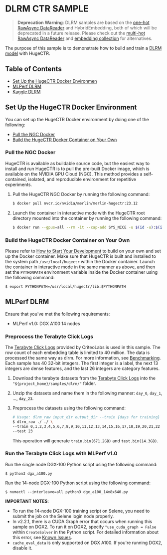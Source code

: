 # DLRM CTR SAMPLE #

> **Deprecation Warning**: DLRM samples are based on the [one-hot RawAsync DataReader](https://nvidia-merlin.github.io/HugeCTR/main/api/python_interface.html#raw) and HybridEmbedding, both of which will be deprecated in a future release. Please check out the [multi-hot RawAsync DataReader]((https://nvidia-merlin.github.io/HugeCTR/main/api/python_interface.html#raw)) and [embedding collection](https://nvidia-merlin.github.io/HugeCTR/main/api/hugectr_layer_book.html#embedding-collection) for alternatives.

The purpose of this sample is to demonstrate how to build and train a [DLRM model](https://ai.facebook.com/blog/dlrm-an-advanced-open-source-deep-learning-recommendation-model/) with HugeCTR.

## Table of Contents
* [Set Up the HugeCTR Docker Environmen](#set-up-the-hugectr-docker-environment)
* [MLPerf DLRM](#mlperf-dlrm)
* [Kaggle DLRM](#kaggle-dlrm)

## Set Up the HugeCTR Docker Environment ##
You can set up the HugeCTR Docker environment by doing one of the following:
- [Pull the NGC Docker](#pull-the-ngc-docker)
- [Build the HugeCTR Docker Container on Your Own](#build-the-hugectr-docker-container-on-your-own)

### Pull the NGC Docker ###
HugeCTR is available as buildable source code, but the easiest way to install and run HugeCTR is to pull the pre-built Docker image, which is available on the NVIDIA GPU Cloud (NGC). This method provides a self-contained, isolated, and reproducible environment for repetitive experiments.

1. Pull the HugeCTR NGC Docker by running the following command:
   ```bash
   $ docker pull nvcr.io/nvidia/merlin/merlin-hugectr:23.12
   ```
2. Launch the container in interactive mode with the HugeCTR root directory mounted into the container by running the following command:
   ```bash
   $ docker run --gpus=all --rm -it --cap-add SYS_NICE -u $(id -u):$(id -g) -v $(pwd):/hugectr -w /hugectr nvcr.io/nvidia/merlin/merlin-hugectr:23.12
   ```

### Build the HugeCTR Docker Container on Your Own ###
Please refer to [How to Start Your Development](https://nvidia-merlin.github.io/HugeCTR/master/hugectr_contributor_guide.html#how-to-start-your-development) to build on your own and set up the Docker container. Make sure that HugeCTR is built and installed to the system path `/usr/local/hugectr` within the Docker container. Launch the container in interactive mode in the same manner as above, and then set the `PYTHONPATH` environment variable inside the Docker container using the following command:
```shell
$ export PYTHONPATH=/usr/local/hugectr/lib:$PYTHONPATH
```

## MLPerf DLRM
Ensure that you've met the following requirements:
- MLPerf v1.0: DGX A100 14 nodes

### Preprocess the Terabyte Click Logs ##
The [Terabyte Click Logs](https://labs.criteo.com/2013/12/download-terabyte-click-logs/) provided by CriteoLabs is used in this sample. The row count of each embedding table is limited to 40 million. The data is processed the same way as dlrm. For more information, see [Benchmarking](https://github.com/facebookresearch/dlrm#benchmarking). Each sample has 40 32-bit integers. The first integer is a label, the next 13 integers are dense features, and the last 26 integers are category features.

1. Download the terabyte datasets from the [Terabyte Click Logs](https://labs.criteo.com/2013/12/download-terabyte-click-logs/) into the `"${project_home}/samples/dlrm/"` folder.

2. Unzip the datasets and name them in the following manner: `day_0`, `day_1`, ..., `day_23`.

3. Preprocess the datasets using the following command:
   ```bash
   # Usage: dlrm_raw input_dir output_dir --train {days for training} --test {days for testing}
   $ dlrm_raw ./ ./ \
   --train 0,1,2,3,4,5,6,7,8,9,10,11,12,13,14,15,16,17,18,19,20,21,22 \
   --test 23
   ```
   This operation will generate `train.bin(671.2GB)` and `test.bin(14.3GB)`.


### Run the Terabyte Click Logs with MLPerf v1.0 ##

Run the single node DGX-100 Python script using the following command:
   ```shell
   $ python3 dgx_a100.py
   ```

Run the 14-node DGX-100 Python script using the following command:
   ```shell
   $ numactl --interleave=all python3 dgx_a100_14x8x640.py
   ```

**IMPORTANT NOTES**: 
- To run the 14-node DGX-100 training script on Selene, you need to submit the job on the Selene login node properly.
- In v2.2.1, there is a CUDA Graph error that occurs when running this sample on DGX2. To run it on DGX2, specify `"use_cuda_graph = False` within `CreateSolver` in the Python script. For detailed information about this error, see [Known Issues](https://github.com/NVIDIA-Merlin/HugeCTR/blob/master/release_notes.md#known-issues).
- `cache_eval_data` is only supported on DGX A100. If you're running DGX2, disable it. 
